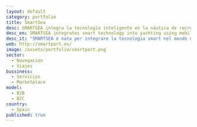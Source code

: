 ```yaml
---
layout: default
category: portfolio
title: SmartSea
desc: SMARTSEA integra la tecnología inteligente en la náutica de recreo utilizando dispositivos móviles. Trabajan tanto con marineros como con puertos deportivos.
desc_en: SMARTSEA integrates smart technology into yachting using mobile devices. We work with sailors and with marinas.
desc_it: "SMARTSEA è nata per integrare la tecnologia smart nel mondo della vela da diporto con l’utilizzo di display mobile. Due tipologie di clienti: i porti turistici e chi naviga."
web: http://smartport.es/
image: /assets/portfolio/smartport.png
sector: 
  - Navegacion
  - Viajes
bussiness: 
  - Servicios
  - Marketplace
model:
  - B2B
  - B2C
country: 
  - Spain
published: true
---
```

																	